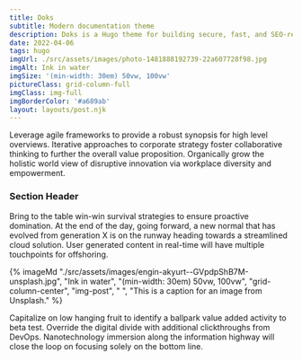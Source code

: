 ```yaml
---
title: Doks
subtitle: Modern documentation theme
description: Doks is a Hugo theme for building secure, fast, and SEO-ready documentation websites, which you can easily update and customize.
date: 2022-04-06
tags: hugo
imgUrl: ./src/assets/images/photo-1481888192739-22a607728f98.jpg
imgAlt: Ink in water
imgSize: '(min-width: 30em) 50vw, 100vw'
pictureClass: grid-column-full
imgClass: img-full
imgBorderColor: '#a689ab'
layout: layouts/post.njk
---
```


Leverage agile frameworks to provide a robust synopsis for high level overviews. Iterative approaches to corporate strategy foster collaborative thinking to further the overall value proposition. Organically grow the holistic world view of disruptive innovation via workplace diversity and empowerment.

### Section Header

Bring to the table win-win survival strategies to ensure proactive domination. At the end of the day, going forward, a new normal that has evolved from generation X is on the runway heading towards a streamlined cloud solution. User generated content in real-time will have multiple touchpoints for offshoring.

{% imageMd "./src/assets/images/engin-akyurt--GVpdpShB7M-unsplash.jpg", "Ink in water", "(min-width: 30em) 50vw, 100vw", "grid-column-center", "img-post", " ", "This is a caption for an image from Unsplash." %}

Capitalize on low hanging fruit to identify a ballpark value added activity to beta test. Override the digital divide with additional clickthroughs from DevOps. Nanotechnology immersion along the information highway will close the loop on focusing solely on the bottom line.

